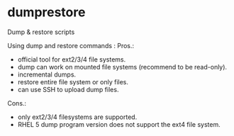 dumprestore
===========

Dump &amp; restore scripts

Using dump and restore commands :
Pros.:
* official tool for ext2/3/4 file systems.
* dump can work on mounted file systems (recommend to be read-only).
* incremental dumps.
* restore entire file system or only files.
* can use SSH to upload dump files.

Cons.:
* only ext2/3/4 filesystems are supported.
* RHEL 5 dump program version does not support the ext4 file system.
